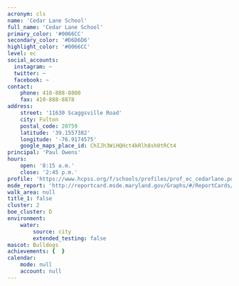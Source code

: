 ```yaml
---
acronym: cls
name: 'Cedar Lane School'
full_name: 'Cedar Lane School'
primary_color: '#0066CC'
secondary_color: '#D6D6D6'
highlight_color: '#0066CC'
level: ec
social_accounts:
  instagram: ~
  twitter: ~
  facebook: ~
contact:
    phone: 410-888-8800
    fax: 410-888-8878
address:
    street: '11630 Scaggsville Road'
    city: Fulton
    postal_code: 20759
    latitude: '39.1557382'
    longitude: '-76.9174575'
    google_maps_place_id: ChIJh3WiHQHct4kRlh8sh0tRCt4
principal: 'Paul Owens'
hours:
    open: '8:15 a.m.'
    close: '2:45 p.m.'
profile: 'https://www.hcpss.org/f/schools/profiles/prof_ec_cedarlane.pdf'
msde_report: 'http://reportcard.msde.maryland.gov/Graphs/#/ReportCards/ReportCardSchool/1//1/13/0522/'
walk_area: null
title_1: false
cluster: 2
boe_cluster: D
environment:
    water:
        source: city
        extended_testing: false
mascot: Bulldogs
achievements: {  }
calendar:
    mode: null
    account: null
---
```

